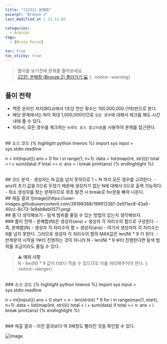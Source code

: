 ```yaml
---
title: "[2231] 분해합"
excerpt: "Bronze 2"
last_modified_at : 22.11.03

categories:
  - Acmicpc
tags:
  - [Brute Force]

toc: true
toc_sticky: true
---
```

> 풀이를 보기전에 문제를 풀어보세요.  
> [2231. 분해합 (Bronze 2) 풀러가기 💻](https://www.acmicpc.net/problem/2231)
{: .notice--warning}
  
## 풀이 전략
- 백준 온라인 저지(BOJ)에서 1초당 연산 횟수는 100,000,000 (1억)번으로 본다.
- 해당 문제에서는 N이 최대 1,000,000이므로 `모든 경우`에 대해서 체크를 해도 시간 내에 풀 수 있다.
- 따라서, 모든 경우를 체크하는 `브루트 포스 알고리즘`을 사용하여 문제를 접근한다.
  
<br>
## 소스 코드
{% highlight python linenos %}
import sys
input = sys.stdin.readline

n = int(input())
ans = 0
for i in range(1, n+1):
    data = list(map(int, str(i)))
    total = i + sum(data)
    if total == n:
        ans = i
        break
print(ans)
{% endhighlight %}
  
<br>
## 코드 분석
- 생성자는 N 값을 넘지 못하므로 1 ~ N 까지 모든 경우를 고려한다.
- ans의 초기 값을 0으로 두었기 때문에 생성자가 없는 N에 대해서 0으로 출력 가능하다.
- 최소 생성자를 찾는 문제이므로 최초 발견 시 break로 for문을 빠져 나온다.
  
<br>
## 제출 결과  
![image](https://user-images.githubusercontent.com/38198388/199912381-2e5f1ec8-43a5-40cc-8c73-1e9ab8eb0571.png)

  
<br>
## 좀 더 생각해보기
- 탐색 범위를 줄일 수 있는 방법이 있는지 생각해보자.
  
<br>
### 풀이 전략
- 분해합(N)은 생성자(ans) + 생성자 각 자리수의 합으로 구성된다.
- 즉, 분해합(N) - 생성자 각 자리수의 합 = 생성자(ans)
- 여기서 생성자의 각 자리수는 9를 넘지 못한다. 그러므로 생성자 각 자리수의 합의 MAX값은 len(N) * 9 가 된다.
- 반복문의 시작을 1부터 진행하는 것이 아니라 N - len(N) * 9 부터 진행한다면 탐색 범위를 조금이라도 줄일 수 있다.  

> **⚠️ 예외 사항**  
> N - len(N) * 9 값이 0보다 작을 수 있으므로 이를 처리해주어야 한다.
{: .notice--danger}
  
<br>
### 소스 코드  
{% highlight python linenos %}
import sys
input = sys.stdin.readline

n = int(input())
ans = 0
start = n - len(str(n)) * 9
for i in range(max(1, start), n+1):
    data = list(map(int, str(i)))
    total = i + sum(data)
    if total == n:
        ans = i
        break
print(ans)
{% endhighlight %}
  
<br>
### 제출 결과
- 이전 결과보다 약 3배정도 빨라진 것을 확인할 수 있다.  

![image](https://user-images.githubusercontent.com/38198388/199917063-7081aaab-7fc3-4530-b11d-84cc426b5a48.png)
